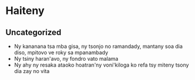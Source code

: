 # Haiteny

## Uncategorized
- Ny kananana tsa mba gisa, ny tsonjo no ramandady, mantany soa dia diso, mpitovo ve roky sa mpanambady
- Ny tsiny haran'avo, ny fondro vato malama
- Ny ahy ny resaka ataoko hoatran'ny voni'kiloga ko refa tsy miteny tsony dia zay no vita
